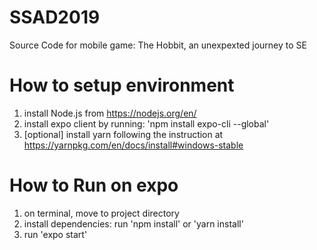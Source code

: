 # SSAD2019
Source Code for mobile game: The Hobbit, an unexpexted journey to SE


# How to setup environment
1. install Node.js from https://nodejs.org/en/
2. install expo client by running: 'npm install expo-cli --global'
3. [optional] install yarn following the instruction at https://yarnpkg.com/en/docs/install#windows-stable

# How to Run on expo
1. on terminal, move to project directory 
2. install dependencies: run 'npm install' or 'yarn install'
3. run 'expo start'
